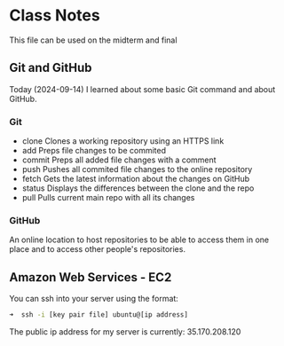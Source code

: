 # Class Notes
This file can be used on the midterm and final

## Git and GitHub
Today (2024-09-14) I learned about some basic Git command and about GitHub.

### Git
- clone
Clones a working repository using an HTTPS link
- add
Preps file changes to be commited
- commit
Preps all added file changes with a comment
- push
Pushes all commited file changes to the online repository
- fetch
Gets the latest information about the changes on GitHub
- status
Displays the differences between the clone and the repo
- pull
Pulls current main repo with all its changes

### GitHub
An online location to host repositories to be able to access them in one place and to access other people's repositories.

## Amazon Web Services - EC2
You can ssh into your server using the format:
```sh
➜  ssh -i [key pair file] ubuntu@[ip address]
```

The public ip address for my server is currently: 35.170.208.120